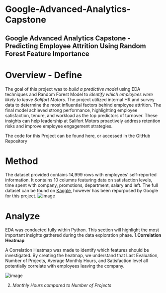 # Google-Advanced-Analytics-Capstone
## Google Advanced Analytics Capstone - Predicting Employee Attrition Using Random Forest Feature Importance
# Overview - Define
The goal of this project was to *build a predictive model* using EDA techniques and Random Forest Model to *identify which employees were likely to leave Salifort Motors*. The project utilized internal HR and survey data to determine the most influential factors behind employee attrition. The final model achieved strong performance, highlighting employee satisfaction, tenure, and workload as the top predictors of turnover. These insights can help leadership at Salifort Motors proactively address retention risks and improve employee engagement strategies.

The code for this Project can be found here, or accessed in the GitHub Repository
# Method 
The dataset provided contains 14,999 rows with employees’ self-reported information. It contains 10 columns featuring data on satisfaction levels, time spent with company, promotions, department, salary and left. The full dataset can be found on [Kaggle](https://www.kaggle.com/datasets/mfaisalqureshi/hr-analytics-and-job-prediction), however has been repurposed by Google for this project. 
![image](https://github.com/user-attachments/assets/e438921c-581c-45b1-8f64-3b6c3f4dcf3c)
# Analyze 
EDA was conducted fully within Python. This section will highlight the most important insights gathered during the data exploration phase. 
1.**Correlation Heatmap**

A Correlation Heatmap was made to identify which features should be investigated. By creating the heatmap, we understand that Last Evaluation, Number of Projects, Average Monthly Hours, and Satisfaction level all potentially correlate with employees leaving the company. 

![image](https://github.com/user-attachments/assets/fe0c6a87-6640-4924-9b95-12affa2a99a1)

2. *Monthly Hours compared to Number of Projects*
